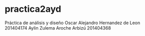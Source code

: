 # practica2ayd
Práctica de análisis y diseño
Oscar Alejandro Hernandez de Leon 201404174
Aylin Zulema Aroche Arbizú        201404368
